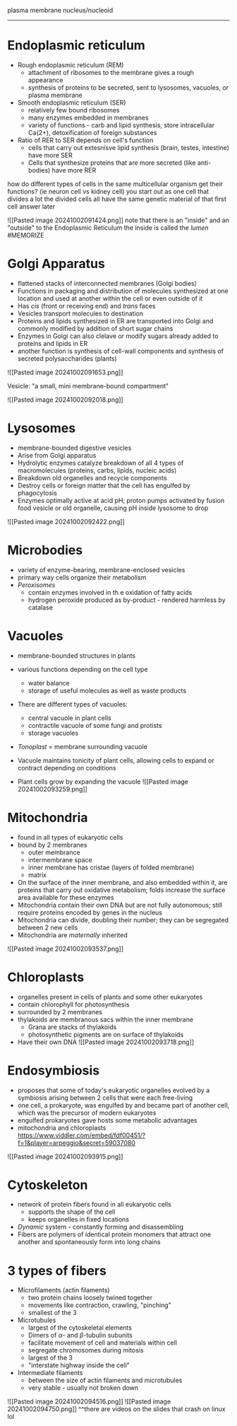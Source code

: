 plasma membrane
nucleus/nucleoid


-----------
# Endoplasmic reticulum
- Rough endoplasmic reticulum (REM)
	- attachment of ribosomes to the membrane gives a rough appearance
	- synthesis of proteins to be secreted, sent to lysosomes, vacuoles, or plasma membrane
- Smooth endoplasmic reticulum (SER)
	- relatively few bound ribosomes
	- many enzymes embedded in membranes
	- variety of functions - carb and lipid synthesis, store intracellular Ca(2+), detoxification of foreign substances
- Ratio of RER to SER depends on cell's function
	- cells that carry out extesnisve lipid synthesis (brain, testes, intestine) have more SER
	- Cells that synthesize proteins that are more secreted (like anti-bodies) have more RER

how do different types of cells in the same multicellular organism get their functions? (ie neuron cell vs kidney cell)
	you start out as one cell that divides a lot
	the divided cells all have the same genetic material of that first cell
	answer later

![[Pasted image 20241002091424.png]]
note that there is an "inside" and an "outside" to the Endoplasmic Reticulum
	the inside is called the *lumen* #MEMORIZE 

# Golgi Apparatus
- flattened stacks of interconnected membranes (Golgi bodies)
- Functions in packaging and distribution of molecules synthesized at one location and used at another within the cell or even outside of it
- Has *cis* (front or receiving end) and *trans* faces
- Vesicles transport molecules to destination
- Proteins and lipids synthesized in ER are transported into Golgi and commonly modified by addition of short sugar chains
- Enzymes in Golgi can also clelave or modify sugars already added to proteins and lipids in ER
- another function is synthesis of cell-wall components and synthesis of secreted polysaccharides (plants)

![[Pasted image 20241002091653.png]]

Vesicle: "a small, mini membrane-bound compartment"

![[Pasted image 20241002092018.png]]

# Lysosomes
- membrane-bounded digestive vesicles
- Arise from Golgi apparatus
- Hydrolytic enzymes catalyze breakdown of all 4 types of macromolecules (proteins, carbs, lipids, nucleic acids)
- Breakdown old organelles and recycle components
- Destroy cells or foreign matter that the cell has engulfed by phagocytosis
- Enzymes optimally active at acid pH; proton pumps activated by fusion food vesicle or old organelle, causing pH inside lysosome to drop

![[Pasted image 20241002092422.png]]

# Microbodies
- variety of enzyme-bearing, membrane-enclosed vesicles
- primary way cells organize their metabolism
- *Peroxisomes*
	- contain enzymes involved in th e oxidation of fatty acids
	- hydrogen peroxide produced as by-product - rendered harmless by catalase

# Vacuoles
- membrane-bounded structures in plants
- various functions depending on the cell type
	- water balance
	- storage of useful molecules as well as waste products
- There are different types of vacuoles:
	- central vacuole in plant cells
	- contractile vacuole of some fungi and protists
	- storage vacuoles

- *Tonoplast* = membrane surrounding vacuole
- Vacuole maintains tonicity of plant cells, allowing cells to expand or contract depending on conditions
- Plant cells grow by expanding the vacuole
![[Pasted image 20241002093259.png]]

# Mitochondria
- found in all types of eukaryotic cells
- bound by 2 membranes
	- outer membrance
	- intermembrane space
	- inner membrane has cristae (layers of folded membrane)
	- matrix
- On the surface of the inner membrane, and also embedded within it, are proteins that carry out oxidative metabolism; folds increase the surface area available for these enzymes
- Mitochondria contain their own DNA but are not fully autonomous; still require proteins encoded by genes in the nucleus
- Mitochondria can divide, doubling their number; they can be segregated between 2 new cells
- Mitochondria are *maternally* inherited

![[Pasted image 20241002093537.png]]

# Chloroplasts
- organelles present in cells of plants and some other eukaryotes
- contain chlorophyll for photosynthesis
- surrounded by 2 membranes
- thylakoids are membranous sacs within the inner membrane
	- Grana are stacks of thylakoids
	- photosynthetic pigments are on surface of thylakoids
- Have their own DNA
![[Pasted image 20241002093718.png]]

# Endosymbiosis
- proposes that some of today's eukaryotic organelles evolved by a symbiosis arising between 2 cells that were each free-living
- one cell, a prokaryote, was engulfed by and became part of another cell, which was the precursor of modern eukaryotes
- engulfed prokaryotes gave hosts some metabolic advantages
- mitochondria and chloroplasts
https://www.viddler.com/embed/fdf00451/?f=1&player=arpeggio&secret=59037080

![[Pasted image 20241002093915.png]]

# Cytoskeleton
- network of protein fibers found in all eukaryotic cells
	- supports the shape of the cell
	- keeps organelles in fixed locations
- *Dynamic* system - constantly forming and disassembling
- Fibers are polymers of identical protein monomers that attract one another and spontaneously form into long chains

# 3 types of fibers
- Microfilaments (actin filaments)
	- two protein chains loosely twined together
	- movements like contraction, crawling, "pinching"
	- smallest of the 3
- Microtubules
	- largest of the cytoskeletal elements
	- Dimers of $\alpha$- and $\beta$-tubulin subunits
	- facilitate movement of cell and materials within cell
	- segregate chromosomes during mitosis
	- largest of the 3
	- "interstate highway inside the cell"
- Intermediate filaments
	- between the size of actin filaments and microtubules
	- very stable - usually not broken down

![[Pasted image 20241002094516.png]]
![[Pasted image 20241002094750.png]]
^^there are videos on the slides that crash on linux lol